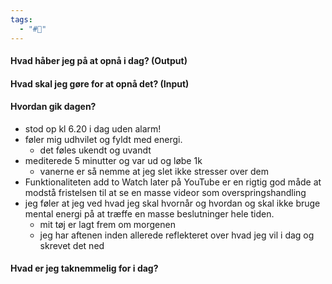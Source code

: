 ```yaml
---
tags:
  - "#📅"
---
```

#### Hvad håber jeg på at opnå i dag? (Output)


#### Hvad skal jeg gøre for at opnå det? (Input)


#### Hvordan gik dagen?

- stod op kl 6.20 i dag uden alarm!
- føler mig udhvilet og fyldt med energi.
	- det føles ukendt og uvandt 
- mediterede 5 minutter og var ud og løbe 1k 
	- vanerne er så nemme at jeg slet ikke stresser over dem
- Funktionaliteten add to Watch later på YouTube er en rigtig god måde at modstå fristelsen til at se en masse videor som overspringshandling 
- jeg føler at jeg ved hvad jeg skal hvornår og hvordan og skal ikke bruge mental energi på at træffe en masse beslutninger hele tiden.
	- mit tøj er lagt frem om morgenen 
	- jeg har aftenen inden allerede  reflekteret over hvad jeg vil i dag og skrevet det ned 
#### Hvad er jeg taknemmelig for i dag? 